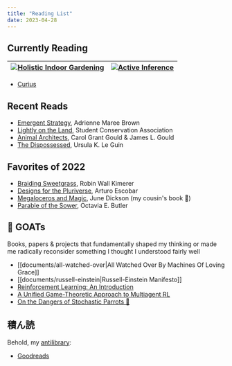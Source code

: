 ```yaml
---
title: "Reading List"
date: 2023-04-28
---
```

## Currently Reading
| [![Holistic Indoor Gardening](https://cdn.shopify.com/s/files/1/0521/4987/8957/products/61483893-0d8d-4698-9803-84b151e81851_5ade5b55-65f2-490e-b5ad-6cd015d8c09f_1024x1024@2x.png)](https://earthshipstore.com/products/holistic-indoor-gardening) | [![Active Inference](https://mit-press-us.imgix.net/covers/9780262045353.jpg?auto=format&w=298&dpr=2&q=20)](https://mitpress.mit.edu/9780262045353/active-inference/) |
|:-:|:-:|

- [Curius](https://curius.app/myke-walton)

## Recent Reads
- [Emergent Strategy](https://www.akpress.org/emergentstrategy.html), Adrienne Maree Brown
- [Lightly on the Land](https://www.mountaineers.org/books/books/lightly-on-the-land-the-sca-trail-building-and-maintenance-manual-2nd-edition), Student Conservation Association
- [Animal Architects](https://www.publishersweekly.com/978-0-465-02782-8), Carol Grant Gould & James L. Gould
- [The Dispossessed](https://www.ursulakleguin.com/dispossessed), Ursula K. Le Guin

## Favorites of 2022
- [Braiding Sweetgrass](https://milkweed.org/book/braiding-sweetgrass), Robin Wall Kimerer
- [Designs for the Pluriverse](https://www.dukeupress.edu/designs-for-the-pluriverse), Arturo Escobar
- [Megaloceros and Magic](https://www.authorhouse.com/en/bookstore/bookdetails/847822-megaloceros-and-magic), June Dickson (my cousin's book 🎉)
- [Parable of the Sower](https://www.octaviabutler.com/parableseries), Octavia E. Butler

## 🐐 GOATs
Books, papers & projects that fundamentally shaped my thinking or made me radically reconsider something I thought I understood fairly well
- [[documents/all-watched-over|All Watched Over By Machines Of Loving Grace]]
- [[documents/russell-einstein|Russell-Einstein Manifesto]]
- [Reinforcement Learning: An Introduction](http://www.incompleteideas.net/book/the-book-2nd.html)
- [A Unified Game-Theoretic Approach to Multiagent RL](https://proceedings.neurips.cc/paper/2017/hash/3323fe11e9595c09af38fe67567a9394-Abstract.html)
- [On the Dangers of Stochastic Parrots 🦜](https://dl.acm.org/doi/10.1145/3442188.3445922)

## 積ん読
Behold, my [antilibrary](https://nesslabs.com/antilibrary):
- [Goodreads](https://www.goodreads.com/review/list/127050485-michael-walton?shelf=to-read)